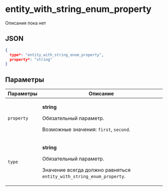 # entity_with_string_enum_property
Описания пока нет

## JSON
```json
{
  type*: "entity_with_string_enum_property",
  property*: "string"
}
```

## Параметры
| Параметры | Описание |
| --- | --- |
| `property` | <p>**string**</p><p>Обязательный параметр.</p><p>Возможные значения: `first`, `second`.</p> |
| `type` | <p>**string**</p><p>Обязательный параметр.</p><p>Значение всегда должно равняться `entity_with_string_enum_property`.</p> |
